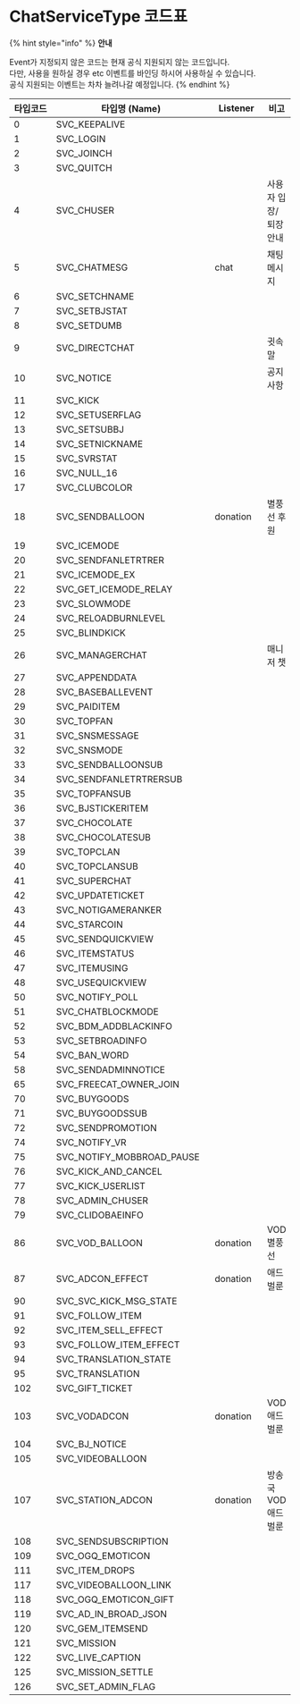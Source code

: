 # ChatServiceType 코드표

{% hint style="info" %}
**안내**

Event가 지정되지 않은 코드는 현재 공식 지원되지 않는 코드입니다.\
다만, 사용을 원하실 경우 etc 이벤트를 바인딩 하시어 사용하실 수 있습니다.\
공식 지원되는 이벤트는 차차 늘려나갈 예정입니다.
{% endhint %}

<table><thead><tr><th width="124">타입코드</th><th width="293">타입명 (Name)</th><th width="104">Listener</th><th>비고</th></tr></thead><tbody><tr><td>0</td><td>SVC_KEEPALIVE</td><td></td><td></td></tr><tr><td>1</td><td>SVC_LOGIN</td><td></td><td></td></tr><tr><td>2</td><td>SVC_JOINCH</td><td></td><td></td></tr><tr><td>3</td><td>SVC_QUITCH</td><td></td><td></td></tr><tr><td>4</td><td>SVC_CHUSER</td><td></td><td>사용자 입장/퇴장 안내</td></tr><tr><td>5</td><td>SVC_CHATMESG</td><td>chat</td><td>채팅 메시지</td></tr><tr><td>6</td><td>SVC_SETCHNAME</td><td></td><td></td></tr><tr><td>7</td><td>SVC_SETBJSTAT</td><td></td><td></td></tr><tr><td>8</td><td>SVC_SETDUMB</td><td></td><td></td></tr><tr><td>9</td><td>SVC_DIRECTCHAT</td><td></td><td>귓속말</td></tr><tr><td>10</td><td>SVC_NOTICE</td><td></td><td>공지사항</td></tr><tr><td>11</td><td>SVC_KICK</td><td></td><td></td></tr><tr><td>12</td><td>SVC_SETUSERFLAG</td><td></td><td></td></tr><tr><td>13</td><td>SVC_SETSUBBJ</td><td></td><td></td></tr><tr><td>14</td><td>SVC_SETNICKNAME</td><td></td><td></td></tr><tr><td>15</td><td>SVC_SVRSTAT</td><td></td><td></td></tr><tr><td>16</td><td>SVC_NULL_16</td><td></td><td></td></tr><tr><td>17</td><td>SVC_CLUBCOLOR</td><td></td><td></td></tr><tr><td>18</td><td>SVC_SENDBALLOON</td><td>donation</td><td>별풍선 후원</td></tr><tr><td>19</td><td>SVC_ICEMODE</td><td></td><td></td></tr><tr><td>20</td><td>SVC_SENDFANLETRTRER</td><td></td><td></td></tr><tr><td>21</td><td>SVC_ICEMODE_EX</td><td></td><td></td></tr><tr><td>22</td><td>SVC_GET_ICEMODE_RELAY</td><td></td><td></td></tr><tr><td>23</td><td>SVC_SLOWMODE</td><td></td><td></td></tr><tr><td>24</td><td>SVC_RELOADBURNLEVEL</td><td></td><td></td></tr><tr><td>25</td><td>SVC_BLINDKICK</td><td></td><td></td></tr><tr><td>26</td><td>SVC_MANAGERCHAT</td><td></td><td>매니저 챗</td></tr><tr><td>27</td><td>SVC_APPENDDATA</td><td></td><td></td></tr><tr><td>28</td><td>SVC_BASEBALLEVENT</td><td></td><td></td></tr><tr><td>29</td><td>SVC_PAIDITEM</td><td></td><td></td></tr><tr><td>30</td><td>SVC_TOPFAN</td><td></td><td></td></tr><tr><td>31</td><td>SVC_SNSMESSAGE</td><td></td><td></td></tr><tr><td>32</td><td>SVC_SNSMODE</td><td></td><td></td></tr><tr><td>33</td><td>SVC_SENDBALLOONSUB</td><td></td><td></td></tr><tr><td>34</td><td>SVC_SENDFANLETRTRERSUB</td><td></td><td></td></tr><tr><td>35</td><td>SVC_TOPFANSUB</td><td></td><td></td></tr><tr><td>36</td><td>SVC_BJSTICKERITEM</td><td></td><td></td></tr><tr><td>37</td><td>SVC_CHOCOLATE</td><td></td><td></td></tr><tr><td>38</td><td>SVC_CHOCOLATESUB</td><td></td><td></td></tr><tr><td>39</td><td>SVC_TOPCLAN</td><td></td><td></td></tr><tr><td>40</td><td>SVC_TOPCLANSUB</td><td></td><td></td></tr><tr><td>41</td><td>SVC_SUPERCHAT</td><td></td><td></td></tr><tr><td>42</td><td>SVC_UPDATETICKET</td><td></td><td></td></tr><tr><td>43</td><td>SVC_NOTIGAMERANKER</td><td></td><td></td></tr><tr><td>44</td><td>SVC_STARCOIN</td><td></td><td></td></tr><tr><td>45</td><td>SVC_SENDQUICKVIEW</td><td></td><td></td></tr><tr><td>46</td><td>SVC_ITEMSTATUS</td><td></td><td></td></tr><tr><td>47</td><td>SVC_ITEMUSING</td><td></td><td></td></tr><tr><td>48</td><td>SVC_USEQUICKVIEW</td><td></td><td></td></tr><tr><td>50</td><td>SVC_NOTIFY_POLL</td><td></td><td></td></tr><tr><td>51</td><td>SVC_CHATBLOCKMODE</td><td></td><td></td></tr><tr><td>52</td><td>SVC_BDM_ADDBLACKINFO</td><td></td><td></td></tr><tr><td>53</td><td>SVC_SETBROADINFO</td><td></td><td></td></tr><tr><td>54</td><td>SVC_BAN_WORD</td><td></td><td></td></tr><tr><td>58</td><td>SVC_SENDADMINNOTICE</td><td></td><td></td></tr><tr><td>65</td><td>SVC_FREECAT_OWNER_JOIN</td><td></td><td></td></tr><tr><td>70</td><td>SVC_BUYGOODS</td><td></td><td></td></tr><tr><td>71</td><td>SVC_BUYGOODSSUB</td><td></td><td></td></tr><tr><td>72</td><td>SVC_SENDPROMOTION</td><td></td><td></td></tr><tr><td>74</td><td>SVC_NOTIFY_VR</td><td></td><td></td></tr><tr><td>75</td><td>SVC_NOTIFY_MOBBROAD_PAUSE</td><td></td><td></td></tr><tr><td>76</td><td>SVC_KICK_AND_CANCEL</td><td></td><td></td></tr><tr><td>77</td><td>SVC_KICK_USERLIST</td><td></td><td></td></tr><tr><td>78</td><td>SVC_ADMIN_CHUSER</td><td></td><td></td></tr><tr><td>79</td><td>SVC_CLIDOBAEINFO</td><td></td><td></td></tr><tr><td>86</td><td>SVC_VOD_BALLOON</td><td>donation</td><td>VOD 별풍선</td></tr><tr><td>87</td><td>SVC_ADCON_EFFECT</td><td>donation</td><td>애드벌룬</td></tr><tr><td>90</td><td>SVC_SVC_KICK_MSG_STATE</td><td></td><td></td></tr><tr><td>91</td><td>SVC_FOLLOW_ITEM</td><td></td><td></td></tr><tr><td>92</td><td>SVC_ITEM_SELL_EFFECT</td><td></td><td></td></tr><tr><td>93</td><td>SVC_FOLLOW_ITEM_EFFECT</td><td></td><td></td></tr><tr><td>94</td><td>SVC_TRANSLATION_STATE</td><td></td><td></td></tr><tr><td>95</td><td>SVC_TRANSLATION</td><td></td><td></td></tr><tr><td>102</td><td>SVC_GIFT_TICKET</td><td></td><td></td></tr><tr><td>103</td><td>SVC_VODADCON</td><td>donation</td><td>VOD 애드벌룬</td></tr><tr><td>104</td><td>SVC_BJ_NOTICE</td><td></td><td></td></tr><tr><td>105</td><td>SVC_VIDEOBALLOON</td><td></td><td></td></tr><tr><td>107</td><td>SVC_STATION_ADCON</td><td>donation</td><td>방송국 VOD 애드벌룬</td></tr><tr><td>108</td><td>SVC_SENDSUBSCRIPTION</td><td></td><td></td></tr><tr><td>109</td><td>SVC_OGQ_EMOTICON</td><td></td><td></td></tr><tr><td>111</td><td>SVC_ITEM_DROPS</td><td></td><td></td></tr><tr><td>117</td><td>SVC_VIDEOBALLOON_LINK</td><td></td><td></td></tr><tr><td>118</td><td>SVC_OGQ_EMOTICON_GIFT</td><td></td><td></td></tr><tr><td>119</td><td>SVC_AD_IN_BROAD_JSON</td><td></td><td></td></tr><tr><td>120</td><td>SVC_GEM_ITEMSEND</td><td></td><td></td></tr><tr><td>121</td><td>SVC_MISSION</td><td></td><td></td></tr><tr><td>122</td><td>SVC_LIVE_CAPTION</td><td></td><td></td></tr><tr><td>125</td><td>SVC_MISSION_SETTLE</td><td></td><td></td></tr><tr><td>126</td><td>SVC_SET_ADMIN_FLAG</td><td></td><td></td></tr></tbody></table>
